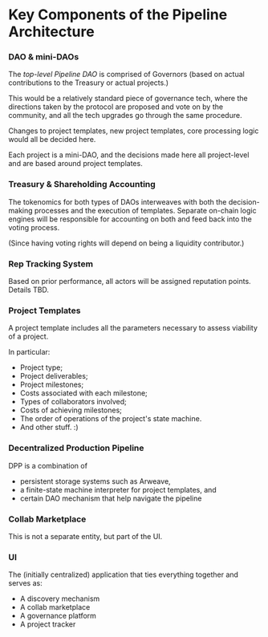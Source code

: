 # Key Components of the Pipeline Architecture

### DAO & mini-DAOs
The *top-level Pipeline DAO* is comprised of Governors (based on actual contributions to the Treasury or actual projects.)

This would be a relatively standard piece of governance tech, where the directions taken by the protocol are proposed and vote on by the community, and all the tech upgrades go through the same procedure.

Changes to project templates, new project templates, core processing logic would all be decided here.

Each project is a mini-DAO, and the decisions made here all project-level and are based around project templates.

### Treasury & Shareholding Accounting
The tokenomics for both types of DAOs interweaves with both the decision-making processes and the execution of templates. Separate on-chain logic engines will be responsible for accounting on both and feed back into the voting process.

(Since having voting rights will depend on being a liquidity contributor.)

### Rep Tracking System
Based on prior performance, all actors will be assigned reputation points. Details TBD.

### Project Templates
A project template includes all the parameters necessary to assess viability of a project.

In particular:
- Project type;
- Project deliverables;
- Project milestones;
- Costs associated with each milestone;
- Types of collaborators involved;
- Costs of achieving milestones;
- The order of operations of the project's state machine.
- And other stuff. :)

### Decentralized Production Pipeline
DPP is a combination of
- persistent storage systems such as Arweave, 
- a finite-state machine interpreter for project templates, and
- certain DAO mechanism that help navigate the pipeline

### Collab Marketplace
This is not a separate entity, but part of the UI.

### UI
The (initially centralized) application that ties everything together and serves as:
- A discovery mechanism
- A collab marketplace
- A governance platform
- A project tracker
